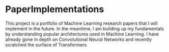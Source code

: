 # PaperImplementations
This project is a portfolio of Machine Learning research papers that I will implement in the future. In the meantime, I am building up my fundamentals
by understanding popular architectures used in Machine Learning. I have already gone in depth on Convolutional Neural Networks and recently scratched the
surface of Transformers. 
